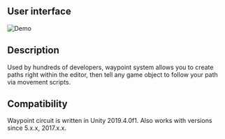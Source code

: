 ## User interface
![Demo](Resources/001.gif)

## Description
Used by hundreds of developers, waypoint system allows you to create paths right within the editor, then tell any game object to follow your path via movement scripts.

## Compatibility
Waypoint circuit is written in Unity 2019.4.0f1. Also works with versions since 5.x.x, 2017.x.x.